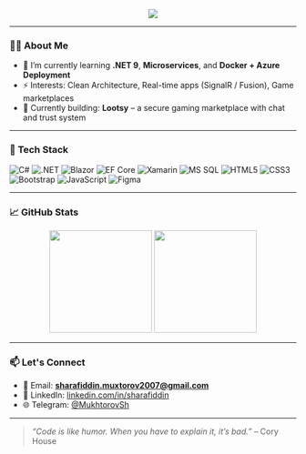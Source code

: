<!-- Profilingizga animatsiyali banner qo'shish -->
<p align="center">
  <img src="https://readme-typing-svg.herokuapp.com?color=4CAF50&lines=Hi+there!+I'm+Sharafiddin+%F0%9F%91%8B;Full+Stack+.NET+Developer;Passionate+about+Blazor,+EF+Core,+Cloud;Learning+every+day+%F0%9F%93%9A" />
</p>

---

### 👨‍💻 About Me

- 🌱 I’m currently learning **.NET 9**, **Microservices**, and **Docker + Azure Deployment**
- ⚡ Interests: Clean Architecture, Real-time apps (SignalR / Fusion), Game marketplaces
- 🔭 Currently building: **Lootsy** – a secure gaming marketplace with chat and trust system

---

### 🧰 Tech Stack

![C#](https://img.shields.io/badge/-C%23-239120?style=for-the-badge&logo=c-sharp&logoColor=white)
![.NET](https://img.shields.io/badge/-.NET-512BD4?style=for-the-badge&logo=dotnet&logoColor=white)
![Blazor](https://img.shields.io/badge/-Blazor-512BD4?style=for-the-badge&logo=blazor&logoColor=white)
![EF Core](https://img.shields.io/badge/-Entity%20Framework-6DB33F?style=for-the-badge)
![Xamarin](https://img.shields.io/badge/-Xamarin-3498DB?style=for-the-badge&logo=xamarin&logoColor=white)
![MS SQL](https://img.shields.io/badge/-SQL%20Server-CC2927?style=for-the-badge&logo=microsoft-sql-server&logoColor=white)
![HTML5](https://img.shields.io/badge/-HTML5-E34F26?style=for-the-badge&logo=html5&logoColor=white)
![CSS3](https://img.shields.io/badge/-CSS3-1572B6?style=for-the-badge&logo=css3&logoColor=white)
![Bootstrap](https://img.shields.io/badge/-Bootstrap-563D7C?style=for-the-badge&logo=bootstrap&logoColor=white)
![JavaScript](https://img.shields.io/badge/-JavaScript-F7DF1E?style=for-the-badge&logo=javascript&logoColor=black)
![Figma](https://img.shields.io/badge/-Figma-F24E1E?style=for-the-badge&logo=figma&logoColor=white)

---

### 📈 GitHub Stats

<p align="center">
  <img src="https://github-readme-stats.vercel.app/api?username=SharafiddinMukhtorov&show_icons=true&theme=radical&count_private=true" height="180"/>
  <img src="https://github-readme-streak-stats.herokuapp.com/?user=SharafiddinMukhtorov&theme=radical" height="180"/>
</p>

---

### 📫 Let's Connect

- 📧 Email: **sharafiddin.muxtorov2007@gmail.com**
- 💼 LinkedIn: [linkedin.com/in/sharafiddin](https://www.linkedin.com/in/sharafiddin-mukhtorov-376672274/)
- 🌐 Telegram: [@MukhtorovSh](https://t.me/MukhtorovSh)

---

> _“Code is like humor. When you have to explain it, it’s bad.”_ – Cory House


